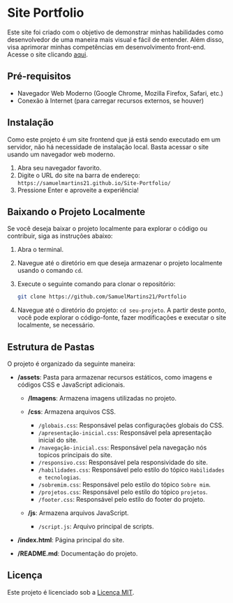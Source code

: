 # Site Portfolio

Este site foi criado com o objetivo de demonstrar minhas habilidades como desenvolvedor de uma maneira mais visual e fácil de entender. Além disso, visa aprimorar minhas competências em desenvolvimento front-end. Acesse o site clicando <a href="https://samuelmartins21.github.io/Site-Portfolio/" >aqui</a>.

## Pré-requisitos

- Navegador Web Moderno (Google Chrome, Mozilla Firefox, Safari, etc.)
- Conexão à Internet (para carregar recursos externos, se houver)

## Instalação

Como este projeto é um site frontend que já está sendo executado em um servidor, não há necessidade de instalação local. Basta acessar o site usando um navegador web moderno.

1. Abra seu navegador favorito.
2. Digite o URL do site na barra de endereço: `https://samuelmartins21.github.io/Site-Portfolio/`
3. Pressione Enter e aproveite a experiência!

## Baixando o Projeto Localmente

Se você deseja baixar o projeto localmente para explorar o código ou contribuir, siga as instruções abaixo:

1. Abra o terminal.
2. Navegue até o diretório em que deseja armazenar o projeto localmente usando o comando `cd`.
3. Execute o seguinte comando para clonar o repositório:

   ```bash
   git clone https://github.com/SamuelMartins21/Portfolio

4. Navegue até o diretório do projeto: `cd seu-projeto`.
A partir deste ponto, você pode explorar o código-fonte, fazer modificações e executar o site localmente, se necessário.

## Estrutura de Pastas

O projeto é organizado da seguinte maneira:

- **/assets**:  Pasta para armazenar recursos estáticos, como imagens e códigos CSS e JavaScript adicionais.
  
  - **/Imagens**: Armazena imagens utilizadas no projeto.

  - **/css**: Armazena arquivos CSS.

    - `/globais.css`: Responsável pelas configurações globais do CSS.
    - `/apresentação-inicial.css`: Responsável pela apresentação inicial do site.
    - `/navegação-inicial.css`: Responsável pela navegação nós topicos principais do site.
    - `/responsivo.css`: Responsável pela responsividade do site.
    - `/habilidades.css`: Responsável pelo estilo do tópico `Habilidades e tecnologias`.
    - `/sobremim.css`: Responsável pelo estilo do tópico `Sobre mim`.
    - `/projetos.css`: Responsável pelo estilo do tópico `projetos`.
    - `/footer.css`: Responsável pelo estilo do footer do projeto.

  - **/js**: Armazena arquivos JavaScript.

    - `/script.js`: Arquivo principal de scripts.

- **/index.html**: Página principal do site.

- **/README.md**: Documentação do projeto.

## Licença

Este projeto é licenciado sob a [Licença MIT](LICENSE).

